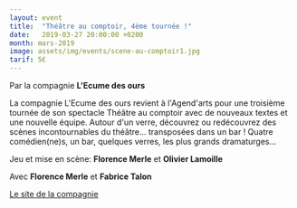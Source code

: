 ```yaml
---
layout: event
title:  "Théâtre au comptoir, 4ème tournée !"
date:   2019-03-27 20:00:00 +0200
month: mars-2019
image: assets/img/events/scene-au-comptoir1.jpg
tarif: 5€
---
```


Par la compagnie **L'Ecume des ours**

La compagnie L'Ecume des ours revient à l'Agend'arts pour une troisième tournée de son spectacle Théâtre au comptoir avec de nouveaux textes et une nouvelle équipe. Autour d'un verre, découvrez ou redécouvrez des scènes incontournables du théâtre... transposées dans un bar ! Quatre comédien(ne)s, un bar, quelques verres, les plus grands dramaturges...

Jeu et mise en scène: **Florence Merle** et **Olivier Lamoille**

Avec **Florence Merle** et **Fabrice Talon**

[Le site de la compagnie](https://lecumedesours.wixsite.com/lecumedesours)
